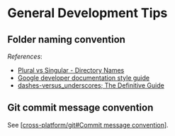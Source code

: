 # General Development Tips

## Folder naming convention

*References*:

- [Plural vs Singular - Directory Names](https://logansbailey.com/plural-vs-singular-directory-names)
- [Google developer documentation style guide](https://developers.google.com/style/filenames)
- [dashes-versus_underscores; The Definitive Guide](https://x-equals.com/dashes-versus-underscores/)

## Git commit message convention

See [[cross-platform/git#Commit message convention]].

[//begin]: # "Autogenerated link references for markdown compatibility"
[cross-platform/git#Commit message convention]: ../notes-OS/cross-platform/git.md "Git Usage Tips"
[//end]: # "Autogenerated link references"
